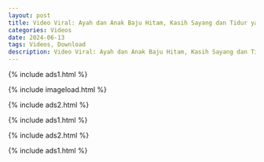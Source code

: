 ```yaml
---
layout: post
title: Video Viral: Ayah dan Anak Baju Hitam, Kasih Sayang dan Tidur yang Menarik Perhatian Netizen
categories: Videos
date: 2024-06-13
tags: Videos, Download
description: Video Viral: Ayah dan Anak Baju Hitam, Kasih Sayang dan Tidur yang Menarik Perhatian Netizen
---
```

{% include ads1.html %}

{% include imageload.html %}

{% include ads2.html %}

{% include ads1.html %}

{% include ads2.html %}

{% include ads1.html %}

